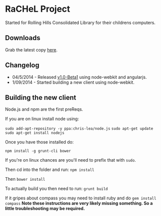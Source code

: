 # RaCHeL Project
Started for Rolling Hills Consolidated Library for their childrens computers.

## Downloads
Grab the latest copy [here](https://github.com/aaronogle/rachel/releases/latest).

## Changelog
* 04/5/2014 - Released [v1.0-Beta1](https://github.com/aaronogle/rachel/releases/tag/v1.0-beta1) using node-webkit and angularjs.
* 1/09/2014 - Started building a new client using node-webkit.

## Building the new client

Node.js and npm are the first preReqs.

If you are on linux install node using:

`sudo add-apt-repository -y ppa:chris-lea/node.js`
`sudo apt-get update`
`sudo apt-get install nodejs`

Once you have those installed do:

`npm install -g grunt-cli bower`

If you're on linux chances are you'll need to prefix that with `sudo`.

Then cd into the folder and run:
`npm install`

Then
`bower install`

To actually build you then need to run:
`grunt build`


If it gripes about compass you may need to install ruby and do `gem install compass`
**Note these instructions are very likely missing something.  So a little troubleshooting may be required.**
